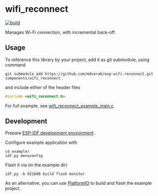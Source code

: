 # wifi_reconnect

[![build](https://github.com/mdvorak/esp-wifi-reconnect/actions/workflows/build.yml/badge.svg)](https://github.com/mdvorak/esp-wifi-reconnect/actions/workflows/build.yml)

Manages Wi-Fi connection, with incremental back-off.

## Usage

To reference this library by your project, add it as git submodule, using command

```shell
git submodule add https://github.com/mdvorak/esp-wifi-reconnect.git components/wifi_reconnect
```

and include either of the header files

```c
#include <wifi_reconnect.h>
```

For full example, see [wifi_reconnect_example_main.c](./example/main/wifi_reconnect_example_main.c).

## Development

Prepare [ESP-IDF development environment](https://docs.espressif.com/projects/esp-idf/en/latest/esp32/get-started/index.html#get-started-get-prerequisites)
.

Configure example application with

```
cd example/
idf.py menuconfig
```

Flash it via (in the example dir)

```
idf.py -b 921600 build flash monitor
```

As an alternative, you can use [PlatformIO](https://docs.platformio.org/en/latest/core/installation.html) to build and
flash the example project.

